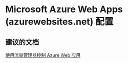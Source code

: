 <properties
    pageTitle="Microsoft Azure Web Apps (azurewebsites.net) 配置"
    description="Microsoft Azure Web Apps (azurewebsites.net) 配置"
    service="microsoft.network"
    resource="trafficmanagerprofiles"
    authors="aashu"
    displayOrder=""
    selfHelpType="generic"
    supportTopicIds="32336442"
    resourceTags=""
    productPesIds="15400"
    cloudEnvironments="public"
/>


# Microsoft Azure Web Apps (azurewebsites.net) 配置

## **建议的文档**
[使用流量管理器控制 Azure Web 应用](https://azure.microsoft.com/documentation/articles/web-sites-traffic-manager/)



<!--HONumber=Jul16_HO4-->


